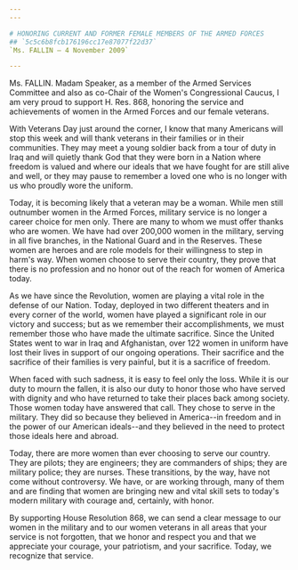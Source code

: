 ```yaml
---
---

# HONORING CURRENT AND FORMER FEMALE MEMBERS OF THE ARMED FORCES
## `5c5c6b8fcb176196cc17e87077f22d37`
`Ms. FALLIN — 4 November 2009`

---
```



Ms. FALLIN. Madam Speaker, as a member of the Armed Services 
Committee and also as co-Chair of the Women's Congressional Caucus, I 
am very proud to support H. Res. 868, honoring the service and 
achievements of women in the Armed Forces and our female veterans.

With Veterans Day just around the corner, I know that many Americans 
will stop this week and will thank veterans in their families or in 
their communities. They may meet a young soldier back from a tour of 
duty in Iraq and will quietly thank God that they were born in a Nation 
where freedom is valued and where our ideals that we have fought for 
are still alive and well, or they may pause to remember a loved one who 
is no longer with us who proudly wore the uniform.

Today, it is becoming likely that a veteran may be a woman. While men 
still outnumber women in the Armed Forces, military service is no 
longer a career choice for men only. There are many to whom we must 
offer thanks who are women. We have had over 200,000 women in the 
military, serving in all five branches, in the National Guard and in 
the Reserves. These women are heroes and are role models for their 
willingness to step in harm's way. When women choose to serve their 
country, they prove that there is no profession and no honor out of the 
reach for women of America today.

As we have since the Revolution, women are playing a vital role in 
the defense of our Nation. Today, deployed in two different theaters 
and in every corner of the world, women have played a significant role 
in our victory and success; but as we remember their accomplishments, 
we must remember those who have made the ultimate sacrifice. Since the 
United States went to war in Iraq and Afghanistan, over 122 women in 
uniform have lost their lives in support of our ongoing operations. 
Their sacrifice and the sacrifice of their families is very painful, 
but it is a sacrifice of freedom.

When faced with such sadness, it is easy to feel only the loss. While 
it is our duty to mourn the fallen, it is also our duty to honor those 
who have served with dignity and who have returned to take their places 
back among society. Those women today have answered that call. They 
chose to serve in the military. They did so because they believed in 
America--in freedom and in the power of our American ideals--and they 
believed in the need to protect those ideals here and abroad.

Today, there are more women than ever choosing to serve our country. 
They are pilots; they are engineers; they are commanders of ships; they 
are military police; they are nurses. These transitions, by the way, 
have not come without controversy. We have, or are working through, 
many of them and are finding that women are bringing new and vital 
skill sets to today's modern military with courage and, certainly, with 
honor.



By supporting House Resolution 868, we can send a clear message to 
our women in the military and to our women veterans in all areas that 
your service is not forgotten, that we honor and respect you and that 
we appreciate your courage, your patriotism, and your sacrifice. Today, 
we recognize that service.
